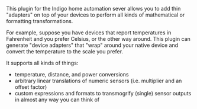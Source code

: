 This plugin for the Indigo home automation sever allows you to add thin "adapters" on top of your devices to perform 
all kinds of mathematical or formatting transformations. 

For example, suppose you have devices that report temperatures in Fahrenheit and you prefer Celsius, or the other way 
around. This plugin can generate "device adapters" that "wrap" around your native device and convert the temperature to 
the scale you prefer.

It supports all kinds of things:
- temperature, distance, and power conversions
- arbitrary linear translations of numeric sensors (i.e. multiplier and an offset factor)
- custom expressions and formats to transmogrify (single) sensor outputs in almost any way you can think of
